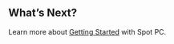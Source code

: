 <meta name="robots" content="noindex">




## What’s Next?

Learn more about [Getting Started](spot-pc/getting-started/) with Spot PC.
